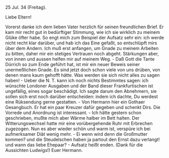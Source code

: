  25 Jul. 34 (Freitag).

Liebe Eltern!

Vorerst danke ich dem lieben Vater herzlich für seinen freundlichen Brief. Er kam mir recht gut in bedürftiger Stimmung, wie ich sie wirklich zu meinem Glüke öfter habe. So engt mich zum Beispiel der Aufsatz sehr ein: ich werde nicht recht klar darüber, und hab ich das Eine gefaßt, so entschlüpft mirs über dem Andern. Ich muß erst anfangen, um Gnade zu meinem Arbeiten zu bitten, daher mir ein stetiges Vertrauen noch abgeht. Stärkungen aber, von innen und aussen helfen mir auf meinem Weg. - Daß Gott die Tante Dürrich so zum Ende geführt hat, ist mir ein neuer Beweis seiner unermeßlichen Gnade. Es sind jetzt doch schon viele von uns drüben, von denen mans kaum gehofft hätte. Was werden sie sich nicht alles zu sagen haben! - Ueber die N. T. kann ich noch nichts Bestimmtes sagen: ich wünschte Londoner Ausgaben und der Band dieser Frankfurtischen ist ungefällig, eines sogar beschädigt. Ich sagte darum den Abnehmern, sie sollen sich erst noch darüber entscheiden: indem ich dachte, Du werdest eine Rüksendung gerne gestatten. - Von Hermann hier ein Gothaer Gesangbuch. Er hat ein paar Kreuzer dafür gegeben und schenkt Dirs. Die Vorrede und Anordnung ist interessant. - Ich hätte gestern schon geschrieben, mußte mich aber Wärme halber im Bett halten. Der Witterungswechsel hatte mir eine vorübergehende Ruhr mit Erbrechen zugezogen. Nun es aber wieder schön und warm ist, verspüre ich bei aufmerksamer Diät wenig mehr. - Ei wenn wird denn die Großmutter kommen? und die Steudelschen haben ja partout den Ernst dazu verlangt! und wann das liebe Ehepaar? - Aufsatz heißt enden. (Dank für die Aussichten Ludwigs!) 
 Euer Hermann.

